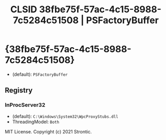 ﻿---
title: "CLSID 38fbe75f-57ac-4c15-8988-7c5284c51508 | PSFactoryBuffer"
excerpt: What is COM-Object CLSID 38fbe75f-57ac-4c15-8988-7c5284c51508?
---

# {38fbe75f-57ac-4c15-8988-7c5284c51508}

* (default): `PSFactoryBuffer`

## Registry


### InProcServer32

* (default): `C:\Windows\System32\WpcProxyStubs.dll`
* ThreadingModel: `Both`

MIT License. Copyright (c) 2021 Strontic.



